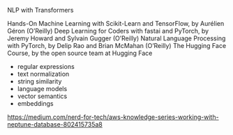 

NLP with Transformers

Hands-On Machine Learning with Scikit-Learn and TensorFlow, by Aurélien Géron (O’Reilly)
Deep Learning for Coders with fastai and PyTorch, by Jeremy Howard and Sylvain Gugger (O’Reilly)
Natural Language Processing with PyTorch, by Delip Rao and Brian McMahan (O’Reilly)
The Hugging Face Course, by the open source team at Hugging Face
- regular expressions
- text normalization
- string similarity
- language models
- vector semantics
- embeddings


https://medium.com/nerd-for-tech/aws-knowledge-series-working-with-neptune-database-802415735a8
